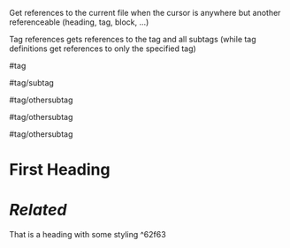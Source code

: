 
Get references to the current file when the cursor is anywhere but another referenceable (heading, tag, block, ...)

Tag references gets references to the tag and all subtags (while tag definitions get references to only the specified tag)

#tag

#tag/subtag


#tag/othersubtag


#tag/othersubtag

#tag/othersubtag


# First Heading

# *Related*


That is a heading with some styling   ^62f63
